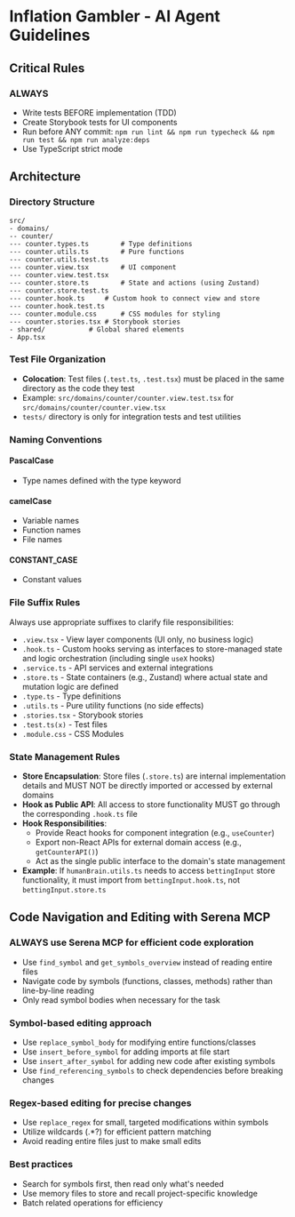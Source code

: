 # Inflation Gambler - AI Agent Guidelines

## Critical Rules

### ALWAYS
- Write tests BEFORE implementation (TDD)
- Create Storybook tests for UI components
- Run before ANY commit: `npm run lint && npm run typecheck && npm run test && npm run analyze:deps`
- Use TypeScript strict mode

## Architecture

### Directory Structure
```
src/
- domains/
-- counter/
--- counter.types.ts		# Type definitions
--- counter.utils.ts		# Pure functions
--- counter.utils.test.ts
--- counter.view.tsx		# UI component
--- counter.view.test.tsx
--- counter.store.ts		# State and actions (using Zustand)
--- counter.store.test.ts
--- counter.hook.ts		# Custom hook to connect view and store
--- counter.hook.test.ts
--- counter.module.css		# CSS modules for styling
--- counter.stories.tsx	# Storybook stories
- shared/			# Global shared elements
- App.tsx
```

### Test File Organization
- **Colocation**: Test files (`.test.ts`, `.test.tsx`) must be placed in the same directory as the code they test
- Example: `src/domains/counter/counter.view.test.tsx` for `src/domains/counter/counter.view.tsx`
- `tests/` directory is only for integration tests and test utilities

### Naming Conventions

#### PascalCase
- Type names defined with the type keyword

#### camelCase
- Variable names
- Function names
- File names

#### CONSTANT_CASE
- Constant values

### File Suffix Rules
Always use appropriate suffixes to clarify file responsibilities:
- `.view.tsx` - View layer components (UI only, no business logic)
- `.hook.ts` - Custom hooks serving as interfaces to store-managed state and logic orchestration (including single `useX` hooks)
- `.service.ts` - API services and external integrations
- `.store.ts` - State containers (e.g., Zustand) where actual state and mutation logic are defined
- `.type.ts` - Type definitions
- `.utils.ts` - Pure utility functions (no side effects)
- `.stories.tsx` - Storybook stories
- `.test.ts(x)` - Test files
- `.module.css` - CSS Modules

### State Management Rules
- **Store Encapsulation**: Store files (`.store.ts`) are internal implementation details and MUST NOT be directly imported or accessed by external domains
- **Hook as Public API**: All access to store functionality MUST go through the corresponding `.hook.ts` file
- **Hook Responsibilities**:
  - Provide React hooks for component integration (e.g., `useCounter`)
  - Export non-React APIs for external domain access (e.g., `getCounterAPI()`)
  - Act as the single public interface to the domain's state management
- **Example**: If `humanBrain.utils.ts` needs to access `bettingInput` store functionality, it must import from `bettingInput.hook.ts`, not `bettingInput.store.ts`

## Code Navigation and Editing with Serena MCP

### ALWAYS use Serena MCP for efficient code exploration
- Use `find_symbol` and `get_symbols_overview` instead of reading entire files
- Navigate code by symbols (functions, classes, methods) rather than line-by-line reading
- Only read symbol bodies when necessary for the task

### Symbol-based editing approach
- Use `replace_symbol_body` for modifying entire functions/classes
- Use `insert_before_symbol` for adding imports at file start
- Use `insert_after_symbol` for adding new code after existing symbols
- Use `find_referencing_symbols` to check dependencies before breaking changes

### Regex-based editing for precise changes
- Use `replace_regex` for small, targeted modifications within symbols
- Utilize wildcards (.*?) for efficient pattern matching
- Avoid reading entire files just to make small edits

### Best practices
- Search for symbols first, then read only what's needed
- Use memory files to store and recall project-specific knowledge
- Batch related operations for efficiency